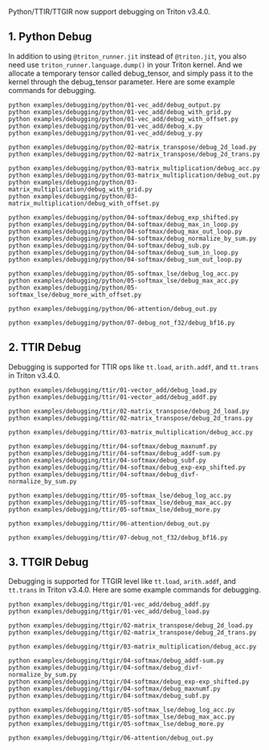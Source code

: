 Python/TTIR/TTGIR now support debugging on Triton v3.4.0.

## 1. Python Debug

In addition to using `@triton_runner.jit` instead of `@triton.jit`, you also need use `triton_runner.language.dump()` in your Triton kernel. And we allocate a temporary tensor called debug_tensor, and simply pass it to the kernel through the debug_tensor parameter. Here are some example commands for debugging.

```shell
python examples/debugging/python/01-vec_add/debug_output.py
python examples/debugging/python/01-vec_add/debug_with_grid.py
python examples/debugging/python/01-vec_add/debug_with_offset.py
python examples/debugging/python/01-vec_add/debug_x.py
python examples/debugging/python/01-vec_add/debug_y.py

python examples/debugging/python/02-matrix_transpose/debug_2d_load.py
python examples/debugging/python/02-matrix_transpose/debug_2d_trans.py

python examples/debugging/python/03-matrix_multiplication/debug_acc.py
python examples/debugging/python/03-matrix_multiplication/debug_out.py
python examples/debugging/python/03-matrix_multiplication/debug_with_grid.py
python examples/debugging/python/03-matrix_multiplication/debug_with_offset.py

python examples/debugging/python/04-softmax/debug_exp_shifted.py
python examples/debugging/python/04-softmax/debug_max_in_loop.py
python examples/debugging/python/04-softmax/debug_max_out_loop.py
python examples/debugging/python/04-softmax/debug_normalize_by_sum.py
python examples/debugging/python/04-softmax/debug_sub.py
python examples/debugging/python/04-softmax/debug_sum_in_loop.py
python examples/debugging/python/04-softmax/debug_sum_out_loop.py

python examples/debugging/python/05-softmax_lse/debug_log_acc.py
python examples/debugging/python/05-softmax_lse/debug_max_acc.py
python examples/debugging/python/05-softmax_lse/debug_more_with_offset.py

python examples/debugging/python/06-attention/debug_out.py

python examples/debugging/python/07-debug_not_f32/debug_bf16.py
```

## 2. TTIR Debug

Debugging is supported for TTIR ops like `tt.load`, `arith.addf`, and `tt.trans` in Triton v3.4.0.

```shell
python examples/debugging/ttir/01-vector_add/debug_load.py
python examples/debugging/ttir/01-vector_add/debug_addf.py

python examples/debugging/ttir/02-matrix_transpose/debug_2d_load.py
python examples/debugging/ttir/02-matrix_transpose/debug_2d_trans.py

python examples/debugging/ttir/03-matrix_multiplication/debug_acc.py

python examples/debugging/ttir/04-softmax/debug_maxnumf.py
python examples/debugging/ttir/04-softmax/debug_addf-sum.py
python examples/debugging/ttir/04-softmax/debug_subf.py
python examples/debugging/ttir/04-softmax/debug_exp-exp_shifted.py
python examples/debugging/ttir/04-softmax/debug_divf-normalize_by_sum.py

python examples/debugging/ttir/05-softmax_lse/debug_log_acc.py
python examples/debugging/ttir/05-softmax_lse/debug_max_acc.py
python examples/debugging/ttir/05-softmax_lse/debug_more.py

python examples/debugging/ttir/06-attention/debug_out.py

python examples/debugging/ttir/07-debug_not_f32/debug_bf16.py
```

## 3. TTGIR Debug

Debugging is supported for TTGIR level like `tt.load`, `arith.addf`, and `tt.trans` in Triton v3.4.0. Here are some example commands for debugging.

```shell
python examples/debugging/ttgir/01-vec_add/debug_addf.py
python examples/debugging/ttgir/01-vec_add/debug_load.py

python examples/debugging/ttgir/02-matrix_transpose/debug_2d_load.py
python examples/debugging/ttgir/02-matrix_transpose/debug_2d_trans.py

python examples/debugging/ttgir/03-matrix_multiplication/debug_acc.py

python examples/debugging/ttgir/04-softmax/debug_addf-sum.py
python examples/debugging/ttgir/04-softmax/debug_divf-normalize_by_sum.py
python examples/debugging/ttgir/04-softmax/debug_exp-exp_shifted.py
python examples/debugging/ttgir/04-softmax/debug_maxnumf.py
python examples/debugging/ttgir/04-softmax/debug_subf.py

python examples/debugging/ttgir/05-softmax_lse/debug_log_acc.py
python examples/debugging/ttgir/05-softmax_lse/debug_max_acc.py
python examples/debugging/ttgir/05-softmax_lse/debug_more.py

python examples/debugging/ttgir/06-attention/debug_out.py
```
